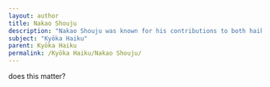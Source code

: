 ```yaml
---
layout: author
title: Nakao Shouju
description: "Nakao Shouju was known for his contributions to both haiku and kyōka, often combining classic formats with modern sensibilities about the natural world."
subject: "Kyōka Haiku"
parent: Kyōka Haiku
permalink: /Kyōka Haiku/Nakao Shouju/
---
```


does this matter?
